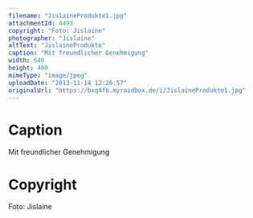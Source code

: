 ```yaml
---
filename: "JislaineProdukte1.jpg"
attachmentId: 4493
copyright: "Foto: Jislaine"
photographer: "Jislaine"
altText: "JislaineProdukte"
caption: "Mit freundlicher Genehmigung"
width: 640
height: 400
mimeType: "image/jpeg"
uploadDate: "2013-11-14 12:26:57"
originalUrl: "https://bxq4fb.myraidbox.de/i/JislaineProdukte1.jpg"
---
```


# Caption

Mit freundlicher Genehmigung

# Copyright

Foto: Jislaine
